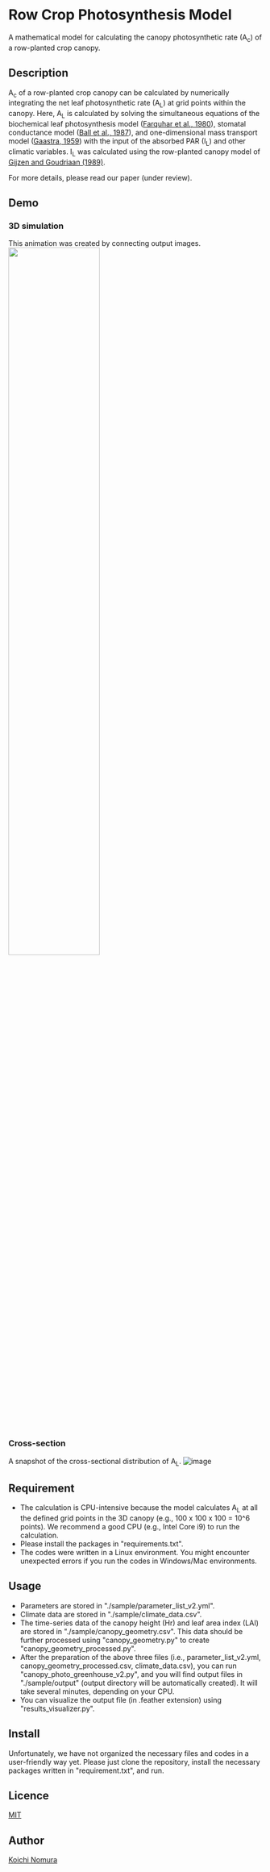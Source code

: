 # Row Crop Photosynthesis Model 
A mathematical model for calculating the canopy photosynthetic rate (A<sub>c</sub>) of a row-planted crop canopy. 

## Description
A<sub>c</sub> of a row-planted crop canopy can be calculated by numerically integrating the net leaf photosynthetic rate (A<sub>L</sub>) at grid points within the canopy. Here, A<sub>L</sub> is calculated by solving the simultaneous equations of the biochemical leaf photosynthesis model (<a href="https://link.springer.com/article/10.1007/BF00386231">Farquhar et al., 1980</a>), stomatal conductance model (<a href="https://link.springer.com/chapter/10.1007/978-94-017-0519-6_48">Ball et al., 1987</a>), and one-dimensional mass transport model (<a href="https://research.wur.nl/en/publications/photosynthesis-of-crop-plants-as-influenced-by-light-carbon-dioxi">Gaastra, 1959</a>) with the input of the absorbed PAR (I<sub>L</sub>) and other climatic variables. I<sub>L</sub> was calculated using the row-planted canopy model of <a href="https://www.sciencedirect.com/science/article/abs/pii/016819238990004X">Gijzen and Goudriaan (1989)</a>. 

For more details, please read our paper (under review).

## Demo
### 3D simulation
This animation was created by connecting output images. 
<img src="https://github.com/user-attachments/assets/ec06bd77-c015-4f4f-a84f-72cb941d8f35" width="60%"/>

### Cross-section
A snapshot of the cross-sectional distribution of A<sub>L</sub>.
![image](https://github.com/user-attachments/assets/059166e4-1a8b-4e96-a2e2-cd455f748cc3)
## Requirement
- The calculation is CPU-intensive because the model calculates A<sub>L</sub> at all the defined grid points in the 3D canopy (e.g., 100 x 100 x 100 = 10^6 points). We recommend a good CPU (e.g., Intel Core i9) to run the calculation.
- Please install the packages in "requirements.txt".
- The codes were written in a Linux environment. You might encounter unexpected errors if you run the codes in Windows/Mac environments.

## Usage
- Parameters are stored in "./sample/parameter_list_v2.yml".
- Climate data are stored in "./sample/climate_data.csv".
- The time-series data of the canopy height (Hr) and leaf area index (LAI) are stored in "./sample/canopy_geometry.csv". This data should be further processed using "canopy_geometry.py" to create "canopy_geometry_processed.py".
- After the preparation of the above three files (i.e., parameter_list_v2.yml, canopy_geometry_processed.csv, climate_data.csv), you can run "canopy_photo_greenhouse_v2.py", and you will find output files in "./sample/output" (output directory will be automatically created). It will take several minutes, depending on your CPU.
- You can visualize the output file (in .feather extension) using "results_visualizer.py".
 
## Install
Unfortunately, we have not organized the necessary files and codes in a user-friendly way yet. Please just clone the repository, install the necessary packages written in "requirement.txt", and run. 

## Licence
[MIT](https://github.com/tcnksm/tool/blob/master/LICENCE)

## Author
[Koichi Nomura](https://github.com/nomurako)
